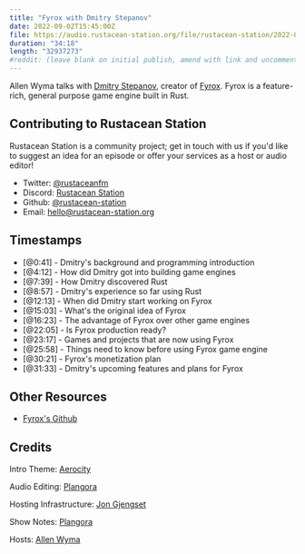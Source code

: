 ```yaml
---
title: "Fyrox with Dmitry Stepanov"
date: 2022-09-02T15:45:00Z
file: https://audio.rustacean-station.org/file/rustacean-station/2022-09-02-dmitry-stepanov.mp3
duration: "34:18"
length: "32937273"
#reddit: (leave blank on initial publish, amend with link and uncomment this line after Reddit thread has been posted)
---
```

Allen Wyma talks with [Dmitry Stepanov](https://github.com/mrDIMAS), creator of [Fyrox](https://fyrox.rs/). Fyrox is a feature-rich, general purpose game engine built in Rust.

## Contributing to Rustacean Station

Rustacean Station is a community project; get in touch with us if you'd like to suggest an idea for an episode or offer your services as a host or audio editor!

- Twitter: [@rustaceanfm](https://twitter.com/rustaceanfm)
- Discord: [Rustacean Station](https://discord.gg/cHc3Gyc)
- Github: [@rustacean-station](https://github.com/rustacean-station/)
- Email: [hello@rustacean-station.org](mailto:hello@rustacean-station.org)

## Timestamps 
- [@0:41] - Dmitry's background and programming introduction
- [@4:12] - How did Dmitry got into building game engines
- [@7:39] - How Dmitry discovered Rust
- [@8:57] - Dmitry's experience so far using Rust
- [@12:13] - When did Dmitry start working on Fyrox
- [@15:03] - What's the original idea of Fyrox
- [@16:23] - The advantage of Fyrox over other game engines
- [@22:05] - Is Fyrox production ready?
- [@23:17] - Games and projects that are now using Fyrox
- [@25:58] - Things need to know before using Fyrox game engine
- [@30:21] - Fyrox's monetization plan
- [@31:33] - Dmitry's upcoming features and plans for Fyrox 

## Other Resources
- [Fyrox's Github](https://github.com/FyroxEngine/Fyrox)

## Credits
Intro Theme: [Aerocity](https://twitter.com/AerocityMusic)

Audio Editing: [Plangora](https://twitter.com/plangora)

Hosting Infrastructure: [Jon Gjengset](https://twitter.com/jonhoo/)

Show Notes: [Plangora](https://twitter.com/plangora)

Hosts: [Allen Wyma](https://twitter.com/allenwyma)
